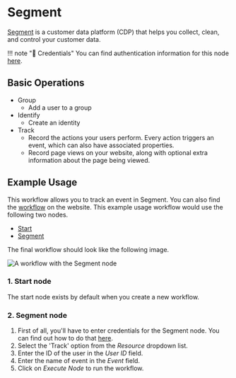 # Segment

[Segment](https://segment.com/) is a customer data platform (CDP) that helps you collect, clean, and control your customer data.

!!! note "🔑 Credentials"
    You can find authentication information for this node [here](/workflow/integrations/credentials/segment/).


## Basic Operations

* Group
    * Add a user to a group
* Identify
    * Create an identity
* Track
    * Record the actions your users perform. Every action triggers an event, which can also have associated properties.
    * Record page views on your website, along with optional extra information about the page being viewed.

## Example Usage

This workflow allows you to track an event in Segment. You can also find the [workflow](https://n8n.io/workflows/495) on the website. This example usage workflow would use the following two nodes.
- [Start](/workflow/integrations/core-nodes/workflow-nodes-base.start/)
- [Segment]()

The final workflow should look like the following image.

![A workflow with the Segment node](/_images/integrations/nodes/segment/workflow.png)

### 1. Start node

The start node exists by default when you create a new workflow.

### 2. Segment node

1. First of all, you'll have to enter credentials for the Segment node. You can find out how to do that [here](/workflow/integrations/credentials/segment/).
2. Select the 'Track' option from the *Resource* dropdown list.
3. Enter the ID of the user in the *User ID* field.
4. Enter the name of event in the *Event* field.
5. Click on *Execute Node* to run the workflow.
